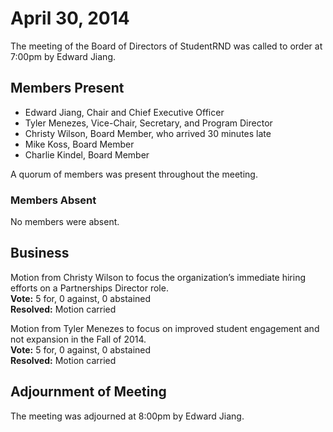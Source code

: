 # April 30, 2014

The meeting of the Board of Directors of StudentRND was called to order at 7:00pm by Edward Jiang.

## Members Present

- Edward Jiang, Chair and Chief Executive Officer
- Tyler Menezes, Vice-Chair, Secretary, and Program Director
- Christy Wilson, Board Member, who arrived 30 minutes late
- Mike Koss, Board Member
- Charlie Kindel, Board Member

A quorum of members was present throughout the meeting.

### Members Absent

No members were absent.

## Business

Motion from Christy Wilson to focus the organization’s immediate hiring efforts on a Partnerships Director role.  
**Vote:** 5 for, 0 against, 0 abstained  
**Resolved:** Motion carried

Motion from Tyler Menezes to focus on improved student engagement and not expansion in the Fall of 2014.  
**Vote:** 5 for, 0 against, 0 abstained  
**Resolved:** Motion carried

## Adjournment of Meeting

The meeting was adjourned at 8:00pm by Edward Jiang.